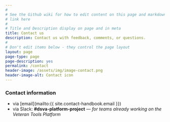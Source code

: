 ```yaml
---
#
# See the Github wiki for how to edit content on this page and markdown styles you can use:
# link here
#
# Title and Description display on page and in meta
title: Contact us
description: Contact us with feedback, comments, or questions.
#
# Don't edit items below - they control the page layout
layout: page
page-type: page
page-description: yes
permalink: /contact
header-image: /assets/img/image-contact.png
header-image-alt: Contact icon
---
```


### Contact information

* via [email](mailto:{{ site.contact-handbook.email }})
* via Slack: **#dsva-platform-project** &mdash; *for teams already working on the Veteran Tools Platform*

<br/><br/><br/><br/><br/><br/>
